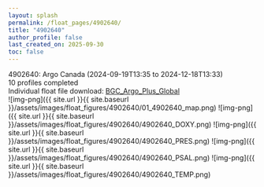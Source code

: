 ```yaml
---
layout: splash
permalink: /float_pages/4902640/
title: "4902640"
author_profile: false
last_created_on: 2025-09-30
toc: false
---
```

 
4902640: Argo Canada (2024-09-19T13:35 to 2024-12-18T13:33)\
10 profiles completed\
Individual float file download: [BGC_Argo_Plus_Global](https://ftp.soest.hawaii.edu/bgc_argo_plus/Individual_Floats/outliers_removed/4902640_Sprof_processed.nc)\
![img-png]({{ site.url }}{{ site.baseurl }}/assets/images/float_figures/4902640/01_4902640_map.png)
![img-png]({{ site.url }}{{ site.baseurl }}/assets/images/float_figures/4902640/4902640_DOXY.png)
![img-png]({{ site.url }}{{ site.baseurl }}/assets/images/float_figures/4902640/4902640_PRES.png)
![img-png]({{ site.url }}{{ site.baseurl }}/assets/images/float_figures/4902640/4902640_PSAL.png)
![img-png]({{ site.url }}{{ site.baseurl }}/assets/images/float_figures/4902640/4902640_TEMP.png)
